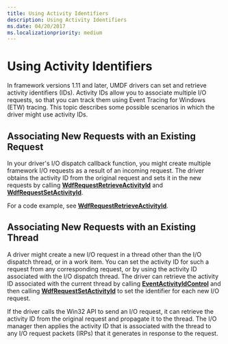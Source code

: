 ```yaml
---
title: Using Activity Identifiers
description: Using Activity Identifiers
ms.date: 04/20/2017
ms.localizationpriority: medium
---
```


# Using Activity Identifiers


In framework versions 1.11 and later, UMDF drivers can set and retrieve activity identifiers (IDs). Activity IDs allow you to associate multiple I/O requests, so that you can track them using Event Tracing for Windows (ETW) tracing. This topic describes some possible scenarios in which the driver might use activity IDs.

## Associating New Requests with an Existing Request


In your driver's I/O dispatch callback function, you might create multiple framework I/O requests as a result of an incoming request. The driver obtains the activity ID from the original request and sets it in the new requests by calling [**WdfRequestRetrieveActivityId**](/windows-hardware/drivers/ddi/wdfrequest/nf-wdfrequest-wdfrequestretrieveactivityid) and [**WdfRequestSetActivityId**](/windows-hardware/drivers/ddi/wdfrequest/nf-wdfrequest-wdfrequestsetactivityid).

For a code example, see [**WdfRequestRetrieveActivityId**](/windows-hardware/drivers/ddi/wdfrequest/nf-wdfrequest-wdfrequestretrieveactivityid).

## Associating New Requests with an Existing Thread


A driver might create a new I/O request in a thread other than the I/O dispatch thread, or in a work item. You can set the activity ID for such a request from any corresponding request, or by using the activity ID associated with the I/O dispatch thread. The driver can retrieve the activity ID associated with the current thread by calling [**EventActivityIdControl**](/windows/win32/api/evntprov/nf-evntprov-eventactivityidcontrol) and then calling [**WdfRequestSetActivityId**](/windows-hardware/drivers/ddi/wdfrequest/nf-wdfrequest-wdfrequestsetactivityid) to set the identifier for each new I/O request.

If the driver calls the Win32 API to send an I/O request, it can retrieve the activity ID from the original request and propagate it to the thread. The I/O manager then applies the activity ID that is associated with the thread to any I/O request packets (IRPs) that it generates in response to the request.

 

